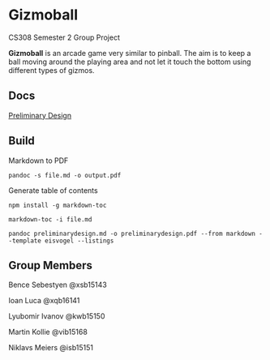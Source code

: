 # Gizmoball

CS308 Semester 2 Group Project

**Gizmoball** is an arcade game very similar to pinball. The aim is to keep a ball moving around the playing area and not let it touch the bottom using different types of gizmos. 

## Docs

[Preliminary Design](docs/preliminarydesign/preliminarydesign.md)

## Build

Markdown to PDF

```
pandoc -s file.md -o output.pdf
```

Generate table of contents
```
npm install -g markdown-toc

markdown-toc -i file.md

pandoc preliminarydesign.md -o preliminarydesign.pdf --from markdown --template eisvogel --listings
```

## Group Members

Bence Sebestyen @xsb15143

Ioan Luca @xqb16141

Lyubomir Ivanov @kwb15150

Martin Kollie @vib15168

Niklavs Meiers @isb15151
